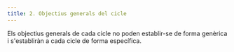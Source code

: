 ```yaml
---
title: 2. Objectius generals del cicle 
---
```


Els objectius generals de cada cicle no poden establir-se de forma genèrica i s'establiràn a cada cicle de forma específica.